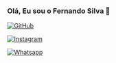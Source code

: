 ### Olá, Eu sou o Fernando Silva 👋


[![GitHub](https://img.shields.io/badge/GitHub-100000?style=for-the-badge&logo=github&logoColor=white)](https://)

[![Instagram](https://img.shields.io/badge/Instagram-E4405F?style=for-the-badge&logo=instagram&logoColor=white)](https://Instagram.com/_nandooficial_18)

[![Whatsapp](https://img.shields.io/badge/WhatsApp-25D366?style=for-the-badge&logo=whatsapp&logoColor=white)](https://Whatsapp/_nandooficial_18)
